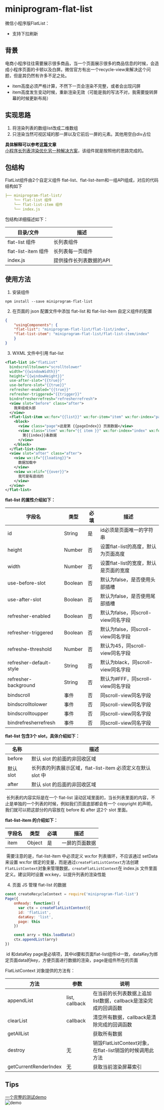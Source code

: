 # miniprogram-flat-list

微信小程序版FlatList：

* 支持下拉刷新

## 背景

电商小程序往往需要展示很多商品，当一个页面展示很多的商品信息的时候，会造成小程序页面的卡顿以及白屏。微信官方有出一个recycle-view来解决这个问题，但是其仍然有许多不足之处。
* item高度必须严格计算，不然下一页会渲染不完整，或者会出现闪屏
* item高度发生变动时候，重新渲染无效（可能是我的写法不对，我需要旋转屏幕的时候更新布局）

## 实现思路

1. 将渲染列表的数组list改成二维数组
2. 只渲染当然可视区域的那一屏以及它前后一屏的元素。其他用空白div占位  

**具体解释可以参考这篇文章**  
[小程序长列表渲染优化另一种解决方案](https://zhuanlan.zhihu.com/p/146791824)，该组件就是按照他的思路完成的。

## 包结构
FlatList组件由2个自定义组件 flat-list、flat-list-item和一组API组成，对应的代码结构如下
```yaml
├── miniprogram-flat-list/
    └── flat-list 组件
    └── flat-list-item 组件
    └── index.js
```
包结构详细描述如下：

| 目录/文件          | 描述                     |
| ----------------- | ------------------------ |
| flat-list 组件 | 长列表组件                |
| flat-list-item 组件 | 长列表每一页组件     |
| index.js          | 提供操作长列表数据的API    |

## 使用方法

1. 安装组件

```
npm install --save miniprogram-flat-list
```
2. 在页面的 json 配置文件中添加 flat-list 和 flat-list-item 自定义组件的配置

```json
{
    "usingComponents": {
    "flat-list": "miniprogram-flat-list/flat-list/index",
    "flat-list-item": "miniprogram-flat-list/flat-list-item/index"
    }
}
```

3. WXML 文件中引用 flat-list

```xml
<flat-list id="flatList" 
  bindscrolltolower="scrolltolower" 
  width="{{windowWidth}}" 
  height="{{windowHeight}}"
  use-after-slot="{{true}}"
  use-before-slot="{{true}}"
  refresher-enabled="{{true}}"
  refresher-triggered="{{trigger}}"
  bindrefresherrefresh="refresherrefresh">
  <view slot="before" class="after">
    我来组成头部
  </view>
  <flat-list-item wx:for="{{list}}" wx:for-item="item" wx:for-index="pageIndex" item="{{item}}" wx:key="item">
    <block>
      <view class="page">这是第 {{pageIndex}} 页面数据</view>
      <view class="item" wx:for="{{ item }}" wx:for-index="index" wx:for-item="listItem" wx:key="index">
        第{{index}}条数据
      </view>
    </block> 
  </flat-list-item>
  <view slot="after" class="after">
    <view wx:if="{{loading}}">
      数据加载中
    </view>
    <view wx:elif="{{over}}">
      我可是有底线的
    </view>
  </view>
</flat-list>
```
**flat-list 的属性介绍如下：**

| 字段名                | 类型    | 必填 | 描述                                      |
| --------------------- | ------- | ---- | ----------------------------------------- |
| id                    | String  | 是   | id必须是页面唯一的字符串                  |
| height                | Number  | 否   | 设置flat-list的高度，默认为页面高度    |
| width                 | Number  | 否   | 设置flat-list的宽度，默认是页面的宽度  |
| use-before-slot       | Boolean | 否   | 默认为false，是否使用头部插槽        |
| use-after-slot        | Boolean | 否   | 默认为false，是否使用尾部插槽         |
| refresher-enabled     | Boolean | 否   | 默认为false，同scroll-view同名字段        |
| refresher-triggered   | Boolean | 否   | 默认为false，同scroll-view同名字段        |
| refreshe-threshold    | Number  | 否   | 默认为45，同scroll-view同名字段        |
| refresher-default-style       | String  | 否   | 默认为black，同scroll-view同名字段                      |
| refresher-background     | String  | 否   | 默认为#FFF，同scroll-view同名字段 |
| bindscroll            | 事件    | 否   | 同scroll-view同名字段                     |
| bindscrolltolower     | 事件    | 否   | 同scroll-view同名字段                     |
| bindscrolltoupper     | 事件    | 否   | 同scroll-view同名字段                     |
| bindrefresherrefresh     | 事件    | 否   | 同scroll-view同名字段                     |

**flat-list 包含3个 slot，具体介绍如下：**

| 名称      | 描述                                                      |
| --------- | --------------------------------------------------------- |
| before    | 默认 slot 的前面的非回收区域                              |
| 默认 slot | 长列表的列表展示区域，flat-list-item 必须定义在默认 slot 中 |
| after     | 默认 slot 的后面的非回收区域                              |

​  长列表的内容实际是在一个 flat-list 滚动区域里面的，当长列表里面的内容，不止是单独的一个列表的时候，例如我们页面底部都会有一个 copyright 的声明，我们就可以把这部分的内容放在 before 和 after 这2个 slot 里面。

**flat-list-item 的介绍如下：**  

| 字段名                | 类型    | 必填 | 描述                                      |
| --------------------- | ------- | ---- | ----------------------------------------- |
| item                    | Object  | 是   | 一屏的页面数据                  |

​  需要注意的是，flat-list-item 中必须定义 wx:for 列表循环，不应该通过 setData 来设置 wx:for 绑定的变量，而是通过`createFlatListContext`方法创建`FlatListContext`对象来管理数据，`createFlatListContext`在 index.js 文件里面定义。建议同时设置 wx:key，以提升列表的渲染性能
   
4. 页面 JS 管理 flat-list 的数据

```javascript
const createRecycleContext = require('miniprogram-flat-list')
Page({
    onReady: function() {
      var ctx = createFlatListContext({
      id: 'flatList',
      dataKey: 'list',
      page: this
    })

    const arry = this.loadData()
    ctx.appendList(arry)
})
```
​  id 和dataKey page是必填项，其中id要和页面flat-list组件id一致，dataKey为绑定页面data的key，方便页面进行数据的渲染，page是组件所在的页面

FlatListContext 对象提供的方法有：

| 方法                  | 参数                         | 说明                                                         |
| --------------------- | ---------------------------- | ------------------------------------------------------------ |
| appendList                | list, callback               | 在当前的长列表数据上追加list数据，callback是渲染完成的回调函数 |
| clearList                | callback | 清空所有数据，callback是清除完成的回调函数 |
| getAllList                |         | 获取所有数据 |
| destroy               | 无                           | 销毁FlatListContext对象，在flat-list销毁的时候调用此方法   |
| getCurrentRenderIndex           | 无        | 获取当前渲染屏幕索引 |

 ## Tips
[一个完整的测试demo](./tools/demo)  
![demo](./doc/demo.gif)